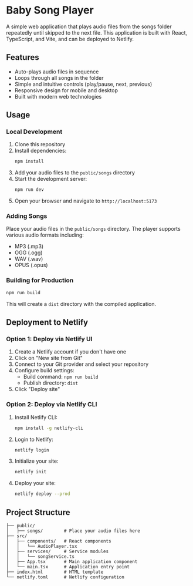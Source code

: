 # Baby Song Player

A simple web application that plays audio files from the songs folder repeatedly until skipped to the next file. This application is built with React, TypeScript, and Vite, and can be deployed to Netlify.

## Features

- Auto-plays audio files in sequence
- Loops through all songs in the folder
- Simple and intuitive controls (play/pause, next, previous)
- Responsive design for mobile and desktop
- Built with modern web technologies

## Usage

### Local Development

1. Clone this repository
2. Install dependencies:
   ```bash
   npm install
   ```
3. Add your audio files to the `public/songs` directory
4. Start the development server:
   ```bash
   npm run dev
   ```
5. Open your browser and navigate to `http://localhost:5173`

### Adding Songs

Place your audio files in the `public/songs` directory. The player supports various audio formats including:
- MP3 (.mp3)
- OGG (.ogg)
- WAV (.wav)
- OPUS (.opus)

### Building for Production

```bash
npm run build
```

This will create a `dist` directory with the compiled application.

## Deployment to Netlify

### Option 1: Deploy via Netlify UI

1. Create a Netlify account if you don't have one
2. Click on "New site from Git"
3. Connect to your Git provider and select your repository
4. Configure build settings:
   - Build command: `npm run build`
   - Publish directory: `dist`
5. Click "Deploy site"

### Option 2: Deploy via Netlify CLI

1. Install Netlify CLI:
   ```bash
   npm install -g netlify-cli
   ```
2. Login to Netlify:
   ```bash
   netlify login
   ```
3. Initialize your site:
   ```bash
   netlify init
   ```
4. Deploy your site:
   ```bash
   netlify deploy --prod
   ```

## Project Structure

```
├── public/
│   ├── songs/        # Place your audio files here
├── src/
│   ├── components/   # React components
│   │   └── AudioPlayer.tsx
│   ├── services/     # Service modules
│   │   └── songService.ts
│   ├── App.tsx       # Main application component
│   └── main.tsx      # Application entry point
├── index.html        # HTML template
└── netlify.toml      # Netlify configuration
```
